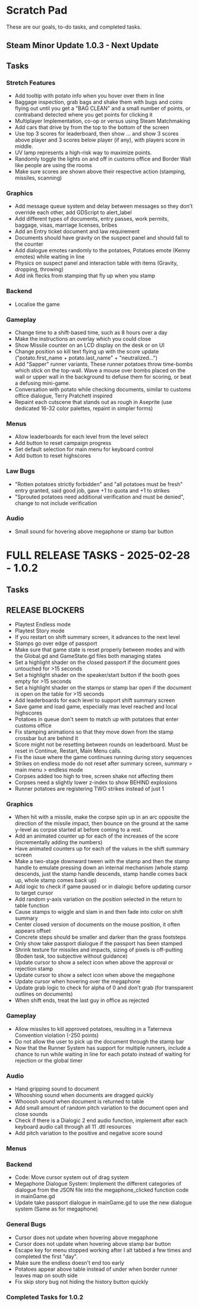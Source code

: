 # Scratch Pad
These are our goals, to-do tasks, and completed tasks.

## Steam Minor Update 1.0.3 - Next Update
## Tasks
### Stretch Features
  - Add tooltip with potato info when you hover over them in line
  - Baggage inspection, grab bags and shake them with bugs and coins flying out until you get a "BAG CLEAN" and a small number of points, or contraband detected where you get points for clicking it
  - Multiplayer Implementation, co-op or versus using Steam Matchmaking
  - Add cars that drive by from the top to the bottom of the screen
  - Use top 3 scores for leaderboard, then show ... and show 3 scores above player and 3 scores below player (if any), with players score in middle. 
  - UV lamp represents a high-risk way to maximize points.
  - Randomly toggle the lights on and off in customs office and Border Wall like people are using the rooms
  - Make sure scores are shown above their respective action (stamping, missiles, scanning)
### Graphics
  - Add message queue system and delay between messages so they don't override each other, add GDScript to alert_label
  - Add different types of documents, entry passes, work permits, baggage, visas, marriage licenses, bribes 
  - Add an Entry ticket document and law requirement
  - Documents should have gravity on the suspect panel and should fall to the counter
  - Add dialogue emotes randomly to the potatoes, Potatoes emote (Kenny emotes) while waiting in line
  - Physics on suspect panel and interaction table with items (Gravity, dropping, throwing)
  - Add ink flecks from stamping that fly up when you stamp
### Backend
  - Localise the game
### Gameplay
  - Change time to a shift-based time, such as 8 hours over a day
  - Make the instructions an overlay which you could close
  - Show Missile counter on an LCD display on the desk or on UI
  - Change position so kill text flying up with the score update ("potato.first_name + potato.last_name" + "neutralized...")
  - Add "Sapper" runner variants, These runner potatoes throw time-bombs which stick on the top-wall. Wave a mouse over bombs placed on the wall or upper wall in the background to defuse them for scoring, or beat a defusing mini-game.
  - Conversation with potato while checking documents, similar to customs office dialogue, Terry Pratchett inspired
  - Repaint each cutscene that stands out as rough in Aseprite (use dedicated 16-32 color palettes, repaint in simpler forms)
### Menus
  - Allow leaderboards for each level from the level select
  - Add button to reset campaign progress
  - Set default selection for main menu for keyboard control
  - Add button to reset highscores
### Law Bugs
  - "Rotten potatoes strictly forbidden" and "all potatoes must be fresh" entry granted, said good job, gave +1 to quota and +1 to strikes
  - "Sprouted potatoes need additional verification and must be denied", change to not include verification
### Audio
  - Small sound for hovering above megaphone or stamp bar button

# FULL RELEASE TASKS - 2025-02-28 - 1.0.2
## Tasks
## RELEASE BLOCKERS
  - Playtest Endless mode
  - Playtest Story mode
  - If you restart on shift summary screen, it advances to the next level
  - Stamps go over edge of passport
  - Make sure that game state is reset properly between modes and with the Global.gd and GameState.gd files both managing states
  - Set a highlight shader on the closed passport if the document goes untouched for >15 seconds
  - Set a highlight shader on the speaker/start button if the booth goes empty for >15 seconds
  - Set a highlight shader on the stamps or stamp bar open if the document is open on the table for >15 seconds
  - Add leaderboards for each level to support shift summary screen
  - Save game and load game, especially max level reached and local highscores
  - Potatoes in queue don't seem to match up with potatoes that enter customs office
  - Fix stamping animations so that they move down from the stamp crossbar but are behind it
  - Score might not be resetting between rounds on leaderboard. Must be reset in Continue, Restart, Main Menu calls.
  - Fix the issue where the game continues running during story sequences
  - Strikes on endless mode do not reset after summary screen, summary > main menu > endless mode
  - Corpses added too high to tree, screen shake not affecting them
  - Corpses need a slightly lower z-index to show BEHIND explosions
  - Runner potatoes are registering TWO strikes instead of just 1
### Graphics  
  - When hit with a missile, make the corpse spin up in an arc opposite the direction of the missile impact, then bounce on the ground at the same y-level as corpse started at before coming to a rest.
  - Add an animated counter up for each of the increases of the score (incrementally adding the numbers)
  - Have animated counters up for each of the values in the shift summary screen
  - Make a two-stage downward tween with the stamp and then the stamp handle to emulate pressing down an internal mechanism (whole stamp descends, just the stamp handle descends, stamp handle comes back up, whole stamp comes back up)
  - Add logic to check if game paused or in dialogic before updating cursor to target cursor
  - Add random y-axis variation on the position selected in the return to table function
  - Cause stamps to wiggle and slam in and then fade into color on shift summary
  - Center closed version of documents on the mouse position, it often appears offset
  - Concrete steps should be smaller and darker than the grass footsteps
  - Only show take passport dialogue if the passport has been stamped
  - Shrink texture for missiles and impacts, sizing of pixels is off-putting (Boden task, too subjective without guidance)
  - Update cursor to show a select icon when above the approval or rejection stamp
  - Update cursor to show a select icon when above the megaphone 
  - Update cursor when hovering over the megaphone
  - Update grab logic to check for alpha of 0 and don't grab (for transparent outlines on documents)
  - When shift ends, treat the last guy in office as rejected
### Gameplay
  - Allow missiles to kill approved potatoes, resulting in a Taterneva Convention violation (-250 points)
  - Do not allow the user to pick up the document through the stamp bar
  - Now that the Runner System has support for multiple runners, include a chance to run while waiting in line for each potato instead of waiting for rejection or the global timer
### Audio
  - Hand gripping sound to document
  - Whooshing sound when documents are dragged quickly
  - Whooosh sound when document is returned to table
  - Add small amount of random pitch variation to the document open and close sounds
  - Check if there is a Dialogic 2 end audio function, implement after each keyboard audio call through all 11 .dtl resources
  - Add pitch variation to the positive and negative score sound
### Menus
### Backend
  - Code: Move cursor system out of drag system
  - Megaphone Dialogue System: Implement the different categories of dialogue from the JSON file into the megaphone_clicked function code in mainGame.gd
  - Update take passport dialogue in mainGame.gd to use the new dialogue system (Same as for megaphone) 
### General Bugs
  - Cursor does not update when hovering above megaphone
  - Cursor does not update when hovering above stamp bar button
  - Escape key for menu stopped working after I alt tabbed a few times and completed the first "day".
  - Make sure the endless doesn't end too early
  - Potatoes appear above table instead of under when border runner leaves map on south side
  - Fix skip story bug not hiding the history button quickly

### Completed Tasks for 1.0.2
 

